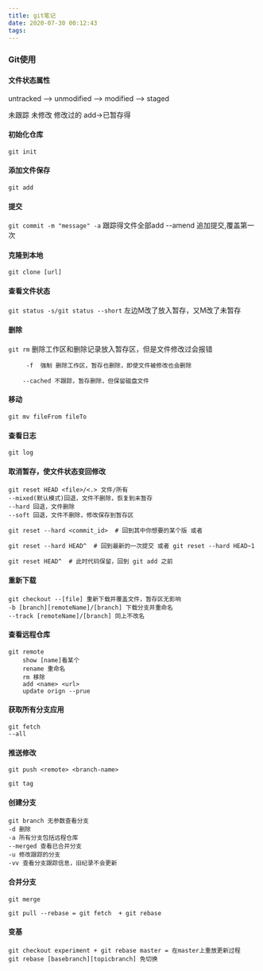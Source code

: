 ```yaml
---
title: git笔记
date: 2020-07-30 00:12:43
tags:
---
```

### Git使用



#### 文件状态属性

untracked  --> unmodified --> modified --> staged

未跟踪			未修改		修改过的	 add->已暂存得

#### 初始化仓库

`git init` 

<!-- more -->
#### 添加文件保存

`git add` 

#### 提交

`git commit -m "message" -a` 跟踪得文件全部add --amend 追加提交,覆盖第一次

#### 克隆到本地

`git clone [url]`

#### 查看文件状态

`git status -s/git status --short`    左边M改了放入暂存，又M改了未暂存

#### 删除

`git rm`      删除工作区和删除记录放入暂存区，但是文件修改过会报错

		 -f  强制 删除工作区，暂存也删除，即使文件被修改也会删除
	
		--cached 不跟踪，暂存删除，但保留磁盘文件

#### 移动

`git mv fileFrom fileTo`

#### 查看日志

`git log`

#### 取消暂存，使文件状态变回修改

```
git reset HEAD <file>/<.> 文件/所有
--mixed(默认模式)回退，文件不删除，恢复到未暂存
--hard 回退，文件删除
--soft 回退，文件不删除，修改保存到暂存区
```

```
git reset --hard <commit_id>  # 回到其中你想要的某个版 或者 

git reset --hard HEAD^  # 回到最新的一次提交 或者 git reset --hard HEAD~1

git reset HEAD^  # 此时代码保留，回到 git add 之前
```

#### 重新下载

```
git checkout --[file] 重新下载并覆盖文件，暂存区无影响
-b [branch][remoteName]/[branch] 下载分支并重命名
--track [remoteName]/[branch] 同上不改名
```

#### 查看远程仓库

```
git remote 
	show [name]看某个
	rename 重命名
	rm 移除
	add <name> <url>
	update orign --prue
```

#### 获取所有分支应用

```
git fetch
--all
```

#### 推送修改

```
git push <remote> <branch-name>
```

`git tag`

#### 创建分支

```
git branch 无参数查看分支
-d 删除
-a 所有分支包括远程仓库
--merged 查看已合并分支
-u 修改跟踪的分支
-vv 查看分支跟踪信息，旧纪录不会更新
```

#### 合并分支

```
git merge

git pull --rebase = git fetch  + git rebase
```

#### 变基

```
git checkout experiment + git rebase master = 在master上重放更新过程
git rebase [basebranch][topicbranch] 免切换
```





